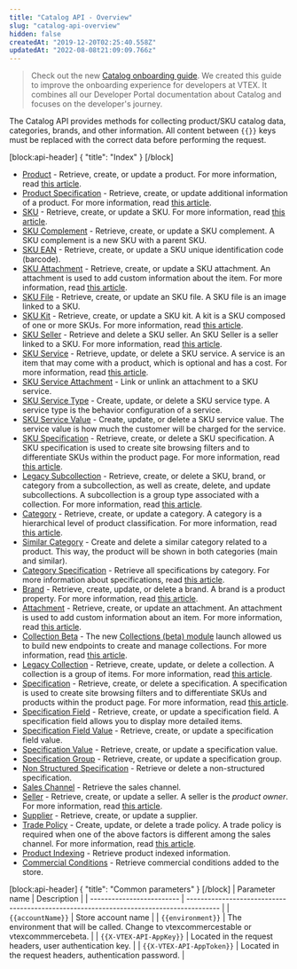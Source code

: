 ```yaml
---
title: "Catalog API - Overview"
slug: "catalog-api-overview"
hidden: false
createdAt: "2019-12-20T02:25:40.558Z"
updatedAt: "2022-08-08t21:09:09.766z"
---
```


> Check out the new [Catalog onboarding guide](https://developers.vtex.com/docs/guides/catalog-overview). We created this guide to improve the onboarding experience for developers at VTEX. It combines all our Developer Portal documentation about Catalog and focuses on the developer's journey.

The Catalog API provides methods for collecting product/SKU catalog data, categories, brands, and other information. All content between `{{}}` keys must be replaced with the correct data before performing the request.

[block:api-header]
{
  "title": "Index"
}
[/block]

- [Product](https://developers.vtex.com/docs/api-reference/catalog-api#get-/api/catalog_system/pvt/products/GetProductAndSkuIds) - Retrieve, create, or update a product. For more information, read [this article](https://help.vtex.com/tracks/catalog-101--5AF0XfnjfWeopIFBgs3LIQ/1wmX3QvQVxbKVmalhIE5Ru).
- [Product Specification](https://developers.vtex.com/docs/api-reference/catalog-api#get-/api/catalog_system/pvt/products/-productId-/specification) - Retrieve, create, or update additional information of a product.  For more information, read [this article](https://help.vtex.com/tracks/catalog-101--5AF0XfnjfWeopIFBgs3LIQ/2NQoBv8m4Yz3oQaLgDRagP#product-specification).
- [SKU](https://developers.vtex.com/docs/api-reference/catalog-api#get-/api/catalog_system/pvt/sku/stockkeepingunitids) - Retrieve, create, or update a SKU. For more information, read [this article](https://help.vtex.com/tracks/catalog-101--5AF0XfnjfWeopIFBgs3LIQ/3mJbIqMlz6oKDmyZ2bKJoA).
- [SKU Complement](https://developers.vtex.com/docs/api-reference/catalog-api#get-/api/catalog/pvt/stockkeepingunit/-skuId-/complement) - Retrieve, create, or update a SKU complement. A SKU complement is a new SKU with a parent SKU.
- [SKU EAN](https://developers.vtex.com/docs/api-reference/catalog-api#get-/api/catalog_system/pvt/sku/stockkeepingunitbyean/-ean-) - Retrieve, create, or update a SKU unique identification code (barcode).
- [SKU Attachment](https://developers.vtex.com/docs/api-reference/catalog-api#post-/api/catalog/pvt/skuattachment) - Retrieve, create, or update a SKU attachment. An attachment is used to add custom information about the item. For more information, read [this article](https://help.vtex.com/tutorial/what-is-an-attachment--aGICk0RVbqKg6GYmQcWUm?locale=en).
- [SKU File](https://developers.vtex.com/docs/api-reference/catalog-api#get-/api/catalog/pvt/stockkeepingunit/-skuId-/file) - Retrieve, create, or update an SKU file. A SKU file is an image linked to a SKU.
- [SKU Kit](https://developers.vtex.com/docs/api-reference/catalog-api#get-/api/catalog/pvt/stockkeepingunitkit) - Retrieve, create, or update a SKU kit. A kit is a SKU composed of one or more SKUs. For more information, read [this article](https://help.vtex.com/tutorial/what-is-a-kit--5ov5s3eHM4AqAAgqWwoc28?locale=en).
- [SKU Seller](https://developers.vtex.com/docs/api-reference/catalog-api#get-/api/catalog_system/pvt/skuseller/-sellerId-/-sellerSkuId-) - Retrieve and delete a SKU seller. An SKU Seller is a seller linked to a SKU. For more information, read [this article](https://help.vtex.com/tutorial/what-is-a-seller--5FkLvhZ3Few4CWWIuYOK2w?locale=en).
- [SKU Service](https://developers.vtex.com/docs/api-reference/catalog-api#put-/api/catalog/pvt/skuservice/-skuServiceId-) - Retrieve, update, or delete a SKU service. A service is an item that may come with a product, which is optional and has a cost. For more information, read [this article](https://help.vtex.com/tutorial/what-is-a-service--46Ha8CEEQoC6Y40i6akG0y?locale=en).
- [SKU Service Attachment](https://developers.vtex.com/docs/api-reference/catalog-api#post-/api/catalog/pvt/skuservicetypeattachment) - Link or unlink an attachment to a SKU service.
- [SKU Service Type](https://developers.vtex.com/docs/api-reference/catalog-api#post-/api/catalog/pvt/skuservicetype) - Create, update, or delete a SKU service type. A service type is the behavior configuration of a service.
- [SKU Service Value](https://developers.vtex.com/docs/api-reference/catalog-api#post-/api/catalog/pvt/skuservicevalue) - Create, update, or delete a SKU service value. The service value is how much the customer will be charged for the service.
- [SKU Specification](https://developers.vtex.com/docs/api-reference/catalog-api#get-/api/catalog/pvt/stockkeepingunit/-skuId-/specification) - Retrieve, create, or delete a SKU specification. A SKU specification is used to create site browsing filters and to differentiate SKUs within the product page. For more information, read [this article](https://help.vtex.com/tracks/catalog-101--5AF0XfnjfWeopIFBgs3LIQ/2NQoBv8m4Yz3oQaLgDRagP?locale=en#sku-specifications).
- [Legacy Subcollection](https://developers.vtex.com/docs/api-reference/catalog-api#post-/api/catalog/pvt/subcollection/-subCollectionId-/stockkeepingunit) - Retrieve, create, or delete a SKU, brand, or category from a subcollection, as well as create, delete, and update subcollections. A subcollection is a group type associated with a collection. For more information, read [this article](https://help.vtex.com/tracks/catalog-101--5AF0XfnjfWeopIFBgs3LIQ/3moFonW33dgOYDrU21Z1X0#group-types).
- [Category](https://developers.vtex.com/docs/api-reference/catalog-api#get-/api/catalog_system/pub/category/tree/-categoryLevels-) - Retrieve, create, or update a category. A category is a hierarchical level of product classification. For more information, read [this article](https://help.vtex.com/tracks/catalog-101--5AF0XfnjfWeopIFBgs3LIQ/2gkZDjXRqfsq62TlAkj4uf).
- [Similar Category](https://developers.vtex.com/docs/api-reference/catalog-api#get-/api/catalog/pvt/product/-productId-/similarcategory/) - Create and delete a similar category related to a product. This way, the product will be shown in both categories (main and similar).
- [Category Specification](https://developers.vtex.com/docs/api-reference/catalog-api#get-/api/catalog_system/pub/specification/field/listByCategoryId/-categoryId-) - Retrieve all specifications by category. For more information about specifications, read [this article](https://help.vtex.com/tracks/catalog-101--5AF0XfnjfWeopIFBgs3LIQ/2NQoBv8m4Yz3oQaLgDRagP).
- [Brand](https://developers.vtex.com/docs/api-reference/catalog-api#get-/api/catalog_system/pvt/brand/list) - Retrieve, create, update, or delete a brand. A brand is a product property. For more information, read [this article](https://help.vtex.com/tracks/catalog-101--5AF0XfnjfWeopIFBgs3LIQ/7i3sB8fgkqUp5NoH5yJtfh).
- [Attachment](https://developers.vtex.com/docs/api-reference/catalog-api#get-/api/catalog/pvt/attachment/-attachmentid-) - Retrieve, create, or update an attachment. An attachment is used to add custom information about an item. For more information, read [this article](https://help.vtex.com/tutorial/what-is-an-attachment--aGICk0RVbqKg6GYmQcWUm?locale=en).
- [Collection Beta](https://developers.vtex.com/docs/api-reference/catalog-api#get-/api/catalog_system/pvt/collection/search) - The new [Collections (beta) module](https://help.vtex.com/announcements/new-beta-collections-module-easily-create-and-manage-product-collections--6KvFxylC5SNsbVm8L8XZpZ#) launch allowed us to build new endpoints to create and manage collections. For more information, read [this article](https://help.vtex.com/en/tutorial/creating-collections-beta--yJBHqNMViOAnnnq4fyOye?&utm_source=autocomplete#).
- [Legacy Collection](https://developers.vtex.com/docs/api-reference/catalog-api#get-/api/catalog/pvt/collection/-collectionId-) - Retrieve, create, update, or delete a collection. A collection is a group of items. For more information, read [this article](https://help.vtex.com/tracks/catalog-101--5AF0XfnjfWeopIFBgs3LIQ/4hN41yU8IPeb8HKmmaXoca?locale=en).
- [Specification](https://developers.vtex.com/docs/api-reference/catalog-api#get-/api/catalog/pvt/specification/-specificationId-) - Retrieve, create, or delete a specification. A specification is used to create site browsing filters and to differentiate SKUs and products within the product page. For more information, read [this article](https://help.vtex.com/tracks/catalog-101--5AF0XfnjfWeopIFBgs3LIQ/2NQoBv8m4Yz3oQaLgDRagP?locale=en).
- [Specification Field](https://developers.vtex.com/docs/api-reference/catalog-api#get-/api/catalog_system/pub/specification/fieldGet/-fieldId-) - Retrieve, create, or update a specification field. A specification field allows you to display more detailed items.
- [Specification Field Value](https://developers.vtex.com/docs/api-reference/catalog-api#get-/api/catalog_system/pvt/specification/fieldValue/-fieldValueId-) - Retrieve, create, or update a specification field value.
- [Specification Value](https://developers.vtex.com/docs/api-reference/catalog-api#get-/api/catalog/pvt/specificationvalue/-specificationValueId-) - Retrieve, create, or update a specification value.
- [Specification Group](https://developers.vtex.com/docs/api-reference/catalog-api#get-/api/catalog_system/pvt/specification/groupbycategory/-categoryId-) - Retrieve, create, or update a specification group.
- [Non Structured Specification](https://developers.vtex.com/docs/api-reference/catalog-api#get-/api/catalog/pvt/specification/nonstructured/-Id-) - Retrieve or delete a non-structured specification.
- [Sales Channel](https://developers.vtex.com/docs/api-reference/catalog-api#get-/api/catalog_system/pvt/saleschannel/list) - Retrieve the sales channel.
- [Seller](https://developers.vtex.com/docs/api-reference/catalog-api#get-/api/catalog_system/pvt/seller/list) - Retrieve, create, or update a seller. A seller is the _product owner_. For more information, read [this article](https://help.vtex.com/tutorial/what-is-a-seller--5FkLvhZ3Few4CWWIuYOK2w?locale=en).
- [Supplier](https://developers.vtex.com/docs/api-reference/catalog-api#post-/api/catalog/pvt/supplier) - Retrieve, create, or update a supplier.
- [Trade Policy](https://developers.vtex.com/docs/api-reference/catalog-api#get-/api/catalog/pvt/product/-productId-/salespolicy) - Create, update, or delete a trade policy. A trade policy is required when one of the above factors is different among the sales channel. For more information, read [this article](https://help.vtex.com/tutorial/what-is-a-sales-policy--563tbcL0TYKEKeOY4IAgAE?locale=en).
- [Product Indexing](https://developers.vtex.com/docs/api-reference/catalog-api#get-/api/catalog_system/pvt/products/GetIndexedInfo/-productId-) - Retrieve product indexed information.
- [Commercial Conditions](https://developers.vtex.com/docs/api-reference/catalog-api#get-/api/catalog_system/pvt/commercialcondition/list) - Retrieve commercial conditions added to the store.

[block:api-header]
{
  "title": "Common parameters"
}
[/block]
| Parameter name            | Description                                                                             |
| ------------------------- | --------------------------------------------------------------------------------------- |
| `{{accountName}}`         | Store account name                                                                      |
| `{{environment}}`         | The environment that will be called. Change to vtexcommercestable or vtexcommmercebeta. |
| `{{X-VTEX-API-AppKey}}`   | Located in the request headers, user authentication key.                                |
| `{{X-VTEX-API-AppToken}}` | Located in the request headers, authentication password.                                |
